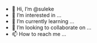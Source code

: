 - 👋 Hi, I’m @suleke
- 👀 I’m interested in ...
- 🌱 I’m currently learning ...
- 💞️ I’m looking to collaborate on ...
- 📫 How to reach me ...

<!---
suleke/suleke is a ✨ special ✨ repository because its `README.md` (this file) appears on your GitHub profile.
You can click the Preview link to take a look at your changes.
--->
